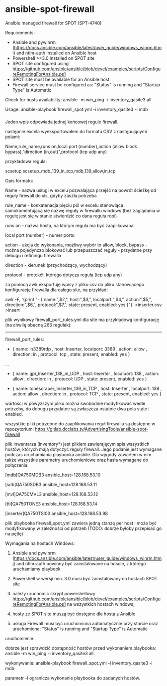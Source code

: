 # ansible-spot-firewall

Ansible managed firewall for SPOT (SPT-4740)

Requirements:

- Ansible and pywinrm (https://docs.ansible.com/ansible/latest/user_guide/windows_winrm.html) and ntlm-auth installed on Ansible host
- Powershell >=3.0 installed on SPOT site
- SPOT site configured using https://github.com/ansible/ansible/blob/devel/examples/scripts/ConfigureRemotingForAnsible.ps1
- SPOT site must be available for an Ansible host
- Firewall service must be configured as: "Status" is running and "Startup Type" is Automatic

Check for hosts availability:
ansible -m win_ping -i inventory_qasite3 all

Usage:
ansible-playbook firewall_spot.yml -i inventory_qasite3 -l mdb

###
Jeden wpis odpowiada jednej końcowej regule firewall.

następnie excela wyeksportowałem do formatu CSV z następującymi polami:

Name,rule_name,runs on,local port (number),action (allow block bypass),"direction (in,out)",protocol (tcp udp any)

 

przykładowa reguła:

scsetup,scsetup_mdb_139_in_tcp,mdb,139,allow,in,tcp

 

Opis formatu: 

Name - nazwa usługi w excelu pozwalająca przejść na powrót ścieżkę od reguły firewall do xls, gdyby zaszła potrzeba 

rule_name - konkatenacja pięciu pól w excelu stanowiąca samokomentującą się nazwę reguły w firewallu windows (bez zaglądania w regułę jest się w stanie stwierdzić co dana reguła robi)

runs on - nazwa hosta, na którym reguła ma być zaaplikowana 

local port (number) - numer portu

action - akcja do wykonania, możliwy wybór to allow, block, bypass - można pojedynczo blokować lub przepuszczać reguły - przydatne przy debugu i refiningu firewalla

direction - kierunek (przychodzący, wychodzący)

protocol - protokół, którego dotyczy reguła (tcp udp any)

 

za pomocą awk eksportuję wpisy z pliku csv do pliku stanowiącego konfigurację firewalla dla całego site, na przykład:

awk -F, '{print "- { name:",$2,", host:",$3,", localport:",$4,", action:",$5,", direction:",$6,", protocol:",$7,", state: present, enabled: yes }"}' <inserter.csv >insert

 

plik wynikowy firewall_port_rules.yml dla site ma przykładową konfigurację (na chwilę obecną 266 regułek):

---

firewall_port_rules:

  - { name: in3389rdp , host: Inserter, localport: 3389 , action: allow , direction: in , protocol: tcp , state: present, enabled: yes }

...

  - { name: gpi_Inserter_138_in_UDP , host: Inserter , localport: 138 , action: allow , direction: in , protocol: UDP , state: present, enabled: yes }

  - { name: tonescraper_Inserter_139_in_TCP , host: Inserter , localport: 139 , action: allow , direction: in , protocol: TCP , state: present, enabled: yes }

 

wartości w powyzszym pliku można swobodnie modyfikować wedle potrzeby, do debugu przydatne są zwłaszcza ostatnie dwa pola state i enabled.

 

wszystkie pliki potrzebne do zaaplikowania reguł firewalla są dostępne w repozytorium: https://gitlab.dcclabs.tv/AdvertisingTools/ansible-spot-firewall

 

plik inwentarza (inventory*) jest plikiem zawierającym spis wszystkich hostów, których mają dotyczyć reguły firewall. Jego podanie jest wymagane podczas uruchamiania playbooka ansbile. Dla wygody zawarłem w nim także wszystkie parametry uruchomieniowe oraz hasła wymagane do połączenia:

[mdb]QA750MDB3 ansible_host=128.168.53.10

[sdb]QA750SDB3 ansible_host=128.168.53.11

[mvl]QA750MVL3 ansible_host=128.168.53.12

[tti]QA750TONE3 ansible_host=128.168.53.14

[inserter]QA750TSI03 ansible_host=128.168.53.98 


plik playbooka firewall_spot.yml zawiera jedną stanzę per host i może być modyfikowany w zależności od potrzeb (TODO: dobrze byłoby przepisać go na pętlę)


Wymagania na hostach Windows:

1. Ansible and pywinrm (https://docs.ansible.com/ansible/latest/user_guide/windows_winrm.html) and ntlm-auth powinny być zainstalowane na hoście, z którego uruchamiamy playbook

2. Powershell w wersji min. 3.0 musi być zainstalowany na hostach SPOT site

3. należy uruchomić skrypt powershellowy https://github.com/ansible/ansible/blob/devel/examples/scripts/ConfigureRemotingForAnsible.ps1 na wszystkich hostach windows,

4. hosty ze SPOT site muszą być dostępne dla hosta z Ansible

5. usługa Firewall musi być uruchomiona automatycznie przy starcie oraz uruchomiona: "Status" is running and "Startup Type" is Automatic

 

uruchomienie:

dobrze jest sprawdzić dostępność hostów przed wykonaniem playbooka: ansible -m win_ping -i inventory_qasite3 all
 

wykonywanie: ansible-playbook firewall_spot.yml -i inventory_qasite3 -l mdb

 

parametr -l ogranicza wykonanie playbooka do zadanych hostów.
